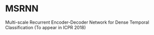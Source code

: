 # MSRNN

Multi-scale Recurrent Encoder-Decoder Network for Dense Temporal Classification (To appear in ICPR 2018)

